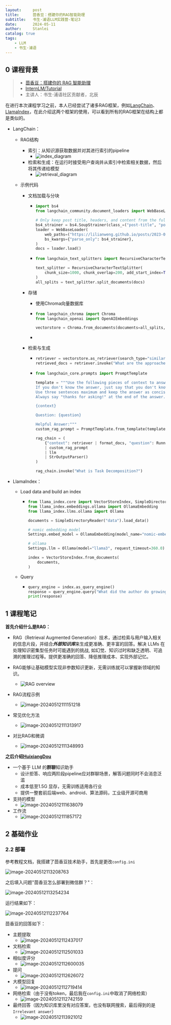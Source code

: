 ```yaml
---
layout:     post
title:      茴香豆：搭建你的RAG智能助理
subtitle:   书生·浦语LLM实践营-笔记3
date:       2024-05-11
author:     Stanlei
catalog: true
tags:
    - LLM
    - 书生·浦语
---
```

## 0 课程背景

> - [茴香豆：搭建你的 RAG 智能助理](https://www.bilibili.com/video/BV1QA4m1F7t4/)
> - [InternLM/Tutorial](https://github.com/InternLM/Tutorial)
> - 主讲人：书生·浦语社区贡献者，北辰

在进行本次课程学习之前，本人已经尝试了诸多RAG框架，例如[LangChain](https://python.langchain.com/v0.1/docs/use_cases/question_answering/)、[LlamaIndex](https://www.llamaindex.ai/)，在此介绍这两个框架的使用，可以看到所有的RAG框架在结构上都是类似的。

- LangChain：

  - RAG结构

    - 索引：从知识源获取数据并对其进行索引的pipeline
      - ![index_diagram](/img/posts/2024-05-11-书生·浦语LLM实践营-3.assets/rag_indexing-8160f90a90a33253d0154659cf7d453f.png)
    - 检索和生成：在运行时接受用户查询并从索引中检索相关数据，然后将其传递给模型
      - ![retrieval_diagram](/img/posts/2024-05-11-书生·浦语LLM实践营-3.assets/rag_retrieval_generation-1046a4668d6bb08786ef73c56d4f228a.png)

  - 示例代码

    - 文档加载与分块

      - ```python
        import bs4
        from langchain_community.document_loaders import WebBaseLoader
        
        # Only keep post title, headers, and content from the full HTML.
        bs4_strainer = bs4.SoupStrainer(class_=("post-title", "post-header", "post-content"))
        loader = WebBaseLoader(
            web_paths=("https://lilianweng.github.io/posts/2023-06-23-agent/",),
            bs_kwargs={"parse_only": bs4_strainer},
        )
        docs = loader.load()
        ```

      - ```python
        from langchain_text_splitters import RecursiveCharacterTextSplitter
        
        text_splitter = RecursiveCharacterTextSplitter(
            chunk_size=1000, chunk_overlap=200, add_start_index=True
        )
        all_splits = text_splitter.split_documents(docs)
        ```

    - 存储

      - 使用Chroma向量数据库

      - ```python
        from langchain_chroma import Chroma
        from langchain_openai import OpenAIEmbeddings
        
        vectorstore = Chroma.from_documents(documents=all_splits, embedding=OpenAIEmbeddings())
        ```

      - 

    - 检索与生成

      - ```python
        retriever = vectorstore.as_retriever(search_type="similarity", search_kwargs={"k": 6})
        retrieved_docs = retriever.invoke("What are the approaches to Task Decomposition?")
        ```

      - ```python
        from langchain_core.prompts import PromptTemplate
        
        template = """Use the following pieces of context to answer the question at the end.
        If you don't know the answer, just say that you don't know, don't try to make up an answer.
        Use three sentences maximum and keep the answer as concise as possible.
        Always say "thanks for asking!" at the end of the answer.
        
        {context}
        
        Question: {question}
        
        Helpful Answer:"""
        custom_rag_prompt = PromptTemplate.from_template(template)
        
        rag_chain = (
            {"context": retriever | format_docs, "question": RunnablePassthrough()}
            | custom_rag_prompt
            | llm
            | StrOutputParser()
        )
        
        rag_chain.invoke("What is Task Decomposition?")
        ```

- LlamaIndex：

  - Load data and build an index

    - ```python
      from llama_index.core import VectorStoreIndex, SimpleDirectoryReader, Settings
      from llama_index.embeddings.ollama import OllamaEmbedding
      from llama_index.llms.ollama import Ollama
      
      documents = SimpleDirectoryReader("data").load_data()
      
      # nomic embedding model
      Settings.embed_model = OllamaEmbedding(model_name="nomic-embed-text")
      
      # ollama
      Settings.llm = Ollama(model="llama3", request_timeout=360.0)
      
      index = VectorStoreIndex.from_documents(
          documents,
      )
      ```

  - Query

    - ```python
      query_engine = index.as_query_engine()
      response = query_engine.query("What did the author do growing up?")
      print(response)
      ```

## 1 课程笔记

**首先介绍什么是RAG：**

- RAG（Retrieval Augmented Generation）技术，通过检索与用户输入相关的信息片段，并结合***外部知识库***来生成更准确、更丰富的回答。解决 LLMs 在处理知识密集型任务时可能遇到的挑战, 如幻觉、知识过时和缺乏透明、可追溯的推理过程等。提供更准确的回答、降低推理成本、实现外部记忆。
- RAG能够让基础模型实现非参数知识更新，无需训练就可以掌握新领域的知识。
  - ![RAG overview](/img/posts/2024-05-11-书生·浦语LLM实践营-3.assets/RAG_overview.png)
- RAG流程示例
  - ![image-20240512111151218](/img/posts/2024-05-11-书生·浦语LLM实践营-3.assets/image-20240512111151218.png)

- 常见优化方法
  - ![image-20240512111313917](/img/posts/2024-05-11-书生·浦语LLM实践营-3.assets/image-20240512111313917.png)
- 对比RAG和微调
  - ![image-20240512111348993](/img/posts/2024-05-11-书生·浦语LLM实践营-3.assets/image-20240512111348993.png)

**之后介绍[HuixiangDou](https://github.com/InternLM/HuixiangDou)**

- 一个基于 LLM 的**群聊**知识助手
  - 设计拒答、响应两阶段pipeline应对群聊场景，解答问题同时不会消息泛滥
  - 成本低至1.5G 显存，无需训练适用各行业
  - 提供一整套前后端web、android、算法源码，工业级开源可商用
- 支持的模型
  - ![image-20240512111638079](/img/posts/2024-05-11-书生·浦语LLM实践营-3.assets/image-20240512111638079.png)
- 工作流
  - ![image-20240512111857172](/img/posts/2024-05-11-书生·浦语LLM实践营-3.assets/image-20240512111857172.png)



## 2 基础作业





### 2.2 部署

参考教程文档，我搭建了茴香豆技术助手，首先是更改`config.ini`

![image-20240512113208763](/img/posts/2024-05-11-书生·浦语LLM实践营-3.assets/image-20240512113208763.png)

之后填入问题"茴香豆怎么部署到微信群？"：

![image-20240512113254234](/img/posts/2024-05-11-书生·浦语LLM实践营-3.assets/image-20240512113254234.png)

运行结果如下：

![image-20240512112237764](/img/posts/2024-05-11-书生·浦语LLM实践营-3.assets/image-20240512112237764.png)

茴香豆的回答如下：

- 主题提取
  - ![image-20240512112437017](/img/posts/2024-05-11-书生·浦语LLM实践营-3.assets/image-20240512112437017.png)
- 文档检索
  - ![image-20240512112501033](/img/posts/2024-05-11-书生·浦语LLM实践营-3.assets/image-20240512112501033.png)
- 相似度评分
  - ![image-20240512112600035](/img/posts/2024-05-11-书生·浦语LLM实践营-3.assets/image-20240512112600035.png)
- 提问
  - ![image-20240512112626072](/img/posts/2024-05-11-书生·浦语LLM实践营-3.assets/image-20240512112626072.png)
- 大模型回复
  - ![image-20240512112719414](/img/posts/2024-05-11-书生·浦语LLM实践营-3.assets/image-20240512112719414.png)
- 网络检索（由于没有token，最后我在`config.ini`中取消了网络检索）
  - ![image-20240512112742159](/img/posts/2024-05-11-书生·浦语LLM实践营-3.assets/image-20240512112742159.png)
- 最终回答（因为知识库里没有对应答案，也没有联网搜索，最后得到的是`Irrelevant answer`）
  - ![image-20240512113921012](/img/posts/2024-05-11-书生·浦语LLM实践营-3.assets/image-20240512113921012.png)
